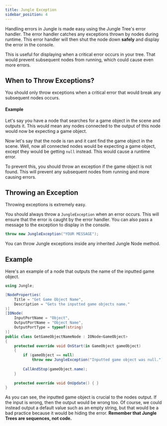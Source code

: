 ```yaml
---
title: Jungle Exception
sidebar_position: 4
---
```


Handling errors in Jungle is made easy using the Jungle Tree's error handler. The error handler catches any exceptions
thrown by nodes during runtime. This error handler will then shut the node down **safely** and display the error in the
console.

This is useful for displaying when a critical error occurs in your tree. That would prevent subsequent nodes from 
running, which could cause even more errors.

## When to Throw Exceptions?

You should only throw exceptions when a critical error that would break any subsequent nodes occurs.

#### Example

Let's say you have a node that searches for a game object in the scene and outputs it. This would mean any nodes 
connected to the output of this node would now be expecting a game object.

Now let's say that the node is ran and it cant find the game object in the scene. Well, now all connected nodes would be
expecting a game object, except they would be getting `null` instead. This would cause a runtime error.

To prevent this, you should throw an exception if the game object is not found. This will prevent any subsequent nodes
from running and more causing errors.

## Throwing an Exception

Throwing exceptions is extremely easy.

You should always throw a `JungleException` when an error occurs. This will ensure that the error is caught by the error
handler. You can also pass a message to the exception to display in the console.

```csharp
throw new JungleException("YOUR MESSAGE");
```

You can throw Jungle exceptions inside any inherited Jungle Node method.

## Example

Here's an example of a node that outputs the name of the inputted game object. 

```csharp
using Jungle;

[NodeProperties(
    Title = "Get Game Object Name",
    Description = "Gets the inputted game objects name."
)]
[IONode(
    InputPortName = "Object",
    OutputPortName = "Object Name",
    OutputPortType = typeof(string)
)]
public class GetGameObjectNameNode : IONode<GameObject>
{
    protected override void OnStart(in GameObject gameObject)
    {
        if (gameObject == null)
            throw new JungleException("Inputted game object was null.");
            
        CallAndStop(gameObject.name);
    }
    
    protected override void OnUpdate() { }
}
```

As you can see, the inputted game object is crucial to the nodes output. If the input is wrong, then the output would be
wrong too. Of course, we could instead output a default value such as an empty string, but that would be a bad practice
because it would be hiding the error. **Remember that Jungle Trees are sequences, not code.**
